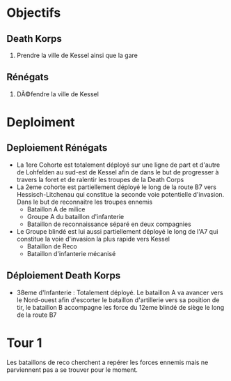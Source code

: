 # Objectifs
## Death Korps
1) Prendre la ville de Kessel ainsi que la gare
## Rénégats
1) DÃ©fendre la ville de Kessel

# Deploiment

## Deploiement Rénégats
- La 1ere Cohorte est totalement déployé sur une ligne de part et d'autre de Lohfelden au sud-est de Kessel afin de dans le but de progresser à travers la foret et de ralentir les troupes de la Death Corps
- La 2eme cohorte est partiellement déployé le long de la route B7 vers Hessisch-Litchenau qui constitue la seconde voie potentielle d'invasion. Dans le but de reconnaitre les troupes ennemis
  - Bataillon A de milice
  - Groupe A du bataillon d'infanterie
  - Bataillon de reconnaissance séparé en deux compagnies
- Le Groupe blindé est lui aussi partiellement déployé le long de l'A7 qui constitue la voie d'invasion la plus rapide vers Kessel
  - Bataillon de Reco
  - Bataillon d'infanterie mécanisé

## Déploiement Death Korps
- 38eme d'Infanterie : Totalement déployé. Le bataillon A va avancer vers le Nord-ouest afin d'escorter le bataillon d'artillerie vers sa position de tir, le bataillon B accompagne les force du 12eme blindé de siège le long de la route B7

# Tour 1
Les bataillons de reco cherchent a repérer les forces ennemis mais ne parviennent pas a se trouver pour le moment.

